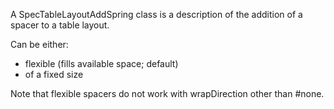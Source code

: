 A SpecTableLayoutAddSpring class is a description of the addition of a spacer to a table layout.Can be either:- flexible (fills available space; default) - of a fixed sizeNote that flexible spacers do not work with wrapDirection other than #none.